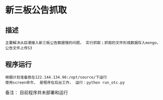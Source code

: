 新三板公告抓取
==============

描述
-----
    主要解决从巨潮接入新三板公告数据慢的问题， 实行抓取；抓取的文件形成数据存入mongo， 公告文件上传S3
    
程序运行
--------
    根据计划准备放在122.144.134.96:/opt/source/下运行
    使用screen命令， 是程序在后台工作， 运行：python run_otc.py
    
备注：
    目前程序并未部署和运行
